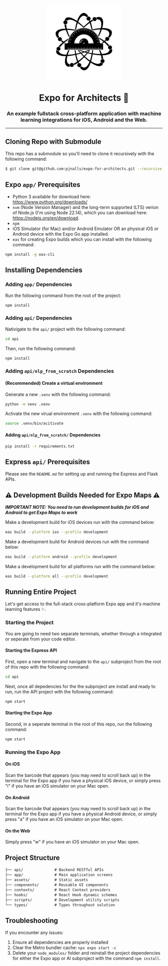 <br/>
<div align="center">
   <img 
      alt="atom with protractor" 
      src="assets/images/splash-icon.png"
      width="240px"
   />
</div>

<h1 align="center">
   Expo for Architects 📐
</h1>

<h3 align="center">
An example fullstack cross-platform application with machine learning integrations for iOS, Android and the Web.
<hr>
</h3>

## Cloning Repo with Submodule
This repo has a submodule so you'll need to clone it recursively with the following command:
```bash
$ git clone git@github.com:pjnalls/expo-for-architects.git --recursive
```

## Expo `app/` Prerequisites

- Python 3 available for download here: https://www.python.org/downloads/
- `nvm` (Node Version Manager) and the long-term supported (LTS) verion of Node.js (I'm using Node 22.14), which you can download here: https://nodejs.org/en/download.
- `npm`
- iOS Simulator (for Mac) and/or Android Emulator OR an physical iOS or Android device with the Expo Go app installed.
- `eas` for creating Expo builds which you can install with the following command:
```bash
npm install -g eas-cli
```

## Installing Dependencies

### Adding `app/` Dependencies
Run the following command from the root of the project:
```bash
npm install
```

### Adding `api/` Dependencies
Nativigate to the `api/` project with the following command:
```bash
cd api
```
Then, run the following command:
```bash
npm install
```

### Adding `api/nlp_from_scratch` Dependencies

#### (Recommended) Create a virtual environment 

Generate a new `.venv` with the following command:
```bash
python -m venv .venv
```
Activate the new virual environment `.venv` with the following command:
```bash
source .venv/bin/acitivate
```

#### Adding `api/nlp_from_scratch/` Dependencies
```bash
pip install -r requirements.txt
```

## Express `api/` Prerequisites
Please see the `README.md` for setting up and running the Express and Flask APIs.

## ⚠️ Development Builds Needed for Expo Maps ⚠️
***IMPORTANT NOTE: You need to run development builds for iOS and Android to get Expo Maps to work***

Make a development build for iOS devices run with the command below:
```bash
eas build --platform ios --profile development
```

Make a development build for Android devices run with the command below:
```bash
eas build --platform android --profile development
```

Make a development build for all platforms run with the command below:
```bash
eas build --platform all --profile development
```

## Running Entire Project
Let's get access to the full-stack cross-platform Expo app and it's machine learning features ✨.

### Starting the Project
You are going to need two separate terminals, whether through a integrated or seperate from your code editor.

#### Starting the Express API
First, open a new terminal and navigate to the `api/` subproject from the root of this repo with the following command:
```bash
cd api
```
Next, once all depedencies for the the subproject are install and ready to run, run the API project with the following command:
```bash
npm start
```

#### Starting the Expo App
Second, in a seperate terminal in the root of this repo, run the following command:
```bash
npm start
```
### Running the Expo App

#### On iOS
Scan the barcode that appears (you may need to scroll back up) in the terminal for the Expo app if you have a physical iOS device, or simply press "i" if you have an iOS simulator on your Mac open.

#### On Android
Scan the barcode that appears (you may need to scroll back up) in the terminal for the Expo app if you have a physical Android device, or simply press "a" if you have an iOS simulator on your Mac open.

#### On the Web
Simply press "w" if you have an iOS simulator on your Mac open.

## Project Structure

```
├── api/              # Backend RESTful APIs
├── app/              # Main application screens
├── assets/           # Static assets
├── components/       # Reusable UI components
├── contexts/         # React Context providers
├── hooks/            # React Hook dynamic schemes
├── scripts/          # Development utility scripts 
└── types/            # Types throughout solution
```

## Troubleshooting

If you encounter any issues:

1. Ensure all dependencies are properly installed
2. Clear the Metro bundler cache: `npx expo start -c`
3. Delete your `node_modules/` folder and reinstall the project dependencies for either the Expo app or AI subproject with the command `npm install`.
